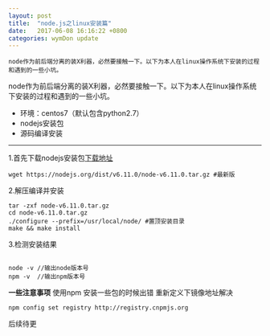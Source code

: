 ```yaml
---
layout: post
title:  "node.js之linux安装篇"
date:   2017-06-08 16:16:22 +0800
categories: wymDon update
---
```


    node作为前后端分离的装X利器，必然要接触一下。以下为本人在linux操作系统下安装的过程和遇到的一些小坑。

node作为前后端分离的装X利器，必然要接触一下。以下为本人在linux操作系统下安装的过程和遇到的一些小坑。

- 环境：centos7（默认包含python2.7）
- nodejs安装包
- 源码编译安装


----------

1.首先下载nodejs安装包[下载地址][1]


  [1]: https://nodejs.org/en/download/

```linux
wget https://nodejs.org/dist/v6.11.0/node-v6.11.0.tar.gz #最新版
```

2.解压编译并安装

```linux
tar -zxf node-v6.11.0.tar.gz
cd node-v6.11.0.tar.gz
./configure --prefix=/usr/local/node/ #置顶安装目录
make && make install
```
3.检测安装结果

```linux

node -v //输出node版本号
npm -v  //输出npm版本号

```
**一些注意事项**
使用npm 安装一些包的时候出错
重新定义下镜像地址解决

```linux
npm config set registry http://registry.cnpmjs.org
```
后续待更